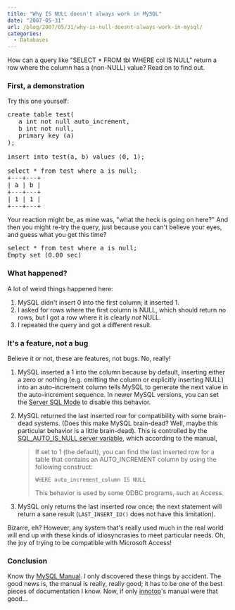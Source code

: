 ```yaml
---
title: "Why IS NULL doesn't always work in MySQL"
date: "2007-05-31"
url: /blog/2007/05/31/why-is-null-doesnt-always-work-in-mysql/
categories:
  - Databases
---
```

How can a query like "SELECT * FROM tbl WHERE col IS NULL" return a row where the column has a (non-NULL) value? Read on to find out.

### First, a demonstration

Try this one yourself:

<pre>create table test(
   a int not null auto_increment,
   b int not null,
   primary key (a)
);

insert into test(a, b) values (0, 1);

select * from test where a is null;
+---+---+
| a | b |
+---+---+
| 1 | 1 | 
+---+---+</pre>

Your reaction might be, as mine was, "what the heck is going on here?" And then you might re-try the query, just because you can't believe your eyes, and guess what you get this time?

<pre>select * from test where a is null;
Empty set (0.00 sec)</pre>

### What happened?

A lot of weird things happened here: 
1.  MySQL didn't insert 0 into the first column; it inserted 1.
2.  I asked for rows where the first column is NULL, which should return no rows, but I got a row where it is clearly *not* NULL.
3.  I repeated the query and got a different result.

### It's a feature, not a bug

Believe it or not, these are features, not bugs. No, really!

1.  MySQL inserted a 1 into the column because by default, inserting either a zero or nothing (e.g. omitting the column or explicitly inserting NULL) into an auto-increment column tells MySQL to generate the next value in the auto-increment sequence. In newer MySQL versions, you can set the [Server SQL Mode](http://dev.mysql.com/doc/refman/5.0/en/server-sql-mode.html) to disable this behavior.
2.  MySQL returned the last inserted row for compatibility with some brain-dead systems. (Does this make MySQL brain-dead? Well, maybe this particular behavior is a little brain-dead). This is controlled by the [SQL\_AUTO\_IS_NULL server variable](http://dev.mysql.com/doc/refman/5.0/en/set-option.html), which according to the manual,
    
    > If set to 1 (the default), you can find the last inserted row for a table that contains an AUTO_INCREMENT column by using the following construct:
    > 
    > `WHERE auto_increment_column IS NULL`
    > 
    > This behavior is used by some ODBC programs, such as Access.

3.  MySQL only returns the last inserted row once; the next statement will return a sane result (`LAST_INSERT_ID()` does not have this limitation).

Bizarre, eh? However, any system that's really used much in the real world will end up with these kinds of idiosyncrasies to meet particular needs. Oh, the joy of trying to be compatible with Microsoft Access!

### Conclusion

Know thy [MySQL Manual](http://dev.mysql.com/doc/refman/5.0/en/). I only discovered these things by accident. The good news is, the manual is really, really good; it has to be one of the best pieces of documentation I know. Now, if only [innotop](http://code.google.com/p/innotop/)'s manual were that good...


